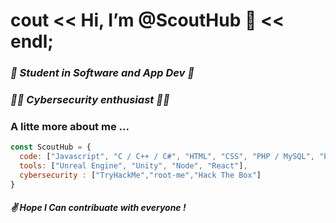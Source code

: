 # cout << Hi, I’m @ScoutHub 👋 << endl;

### *🔨  Student in Software and App Dev  🔨*
### *👨‍💻  Cybersecurity enthusiast 👨‍💻*

### A litte more about me ...   
```js
const ScoutHub = {
  code: ["Javascript", "C / C++ / C#", "HTML", "CSS", "PHP / MySQL", "Python"],
  tools: ["Unreal Engine", "Unity", "Node", "React"],
  cybersecurity : ["TryHackMe","root-me","Hack The Box"]
}
```

##### ✌️ Hope I Can contribuate with everyone !
